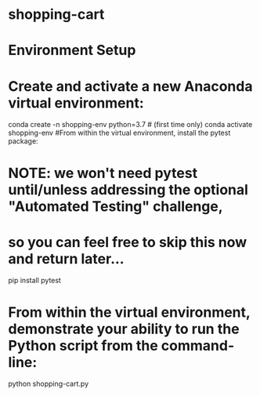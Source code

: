# shopping-cart

# Environment Setup
# Create and activate a new Anaconda virtual environment:

conda create -n shopping-env python=3.7 # (first time only)
conda activate shopping-env
#From within the virtual environment, install the pytest package:

# NOTE: we won't need pytest until/unless addressing the optional "Automated Testing" challenge,
# so you can feel free to skip this now and return later...

pip install pytest
# From within the virtual environment, demonstrate your ability to run the Python script from the command-line:

python shopping-cart.py


